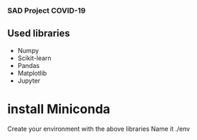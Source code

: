 ### SAD Project COVID-19

## Used libraries
* Numpy
* Scikit-learn
* Pandas
* Matplotlib
* Jupyter


# install Miniconda

Create your environment with the above libraries Name it ./env


